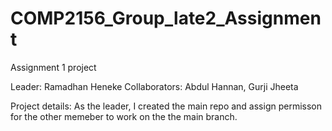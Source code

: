 # COMP2156_Group_late2_Assignment
Assignment 1 project

Leader: Ramadhan Heneke 
Collaborators: Abdul Hannan, Gurji Jheeta

Project details: As the leader, I created the main repo and assign permisson for the other memeber to work on the the main branch.
